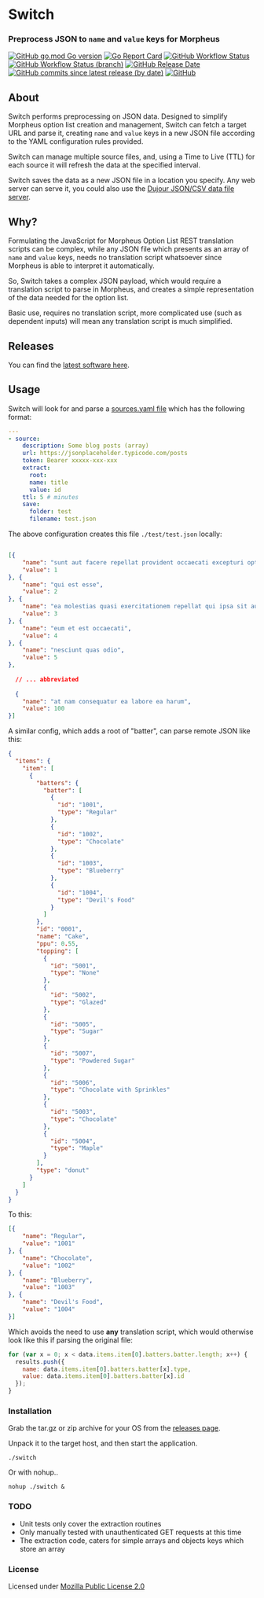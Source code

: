 # Switch

### Preprocess JSON to `name` and `value` keys for Morpheus 

[![GitHub go.mod Go version](https://img.shields.io/github/go-mod/go-version/spoonboy-io/switch?style=flat-square)](https://go.dev/)
[![Go Report Card](https://goreportcard.com/badge/github.com/spoonboy-io/switch?style=flat-square)](https://goreportcard.com/report/github.com/spoonboy-io/switch)
[![GitHub Workflow Status](https://img.shields.io/github/actions/workflow/status/spoonboy-io/switch/build.yml?branch=master&style=flat-square)](https://github.com/spoonboy-io/switch/actions/workflows/build.yml)
[![GitHub Workflow Status (branch)](https://img.shields.io/github/actions/workflow/status/spoonboy-io/switch/unit_test.yml?branch=master&label=tests&style=flat-square)](https://github.com/spoonboy-io/switch/actions/workflows/unit_test.yml)
[ ![ GitHub Release Date ](https://img.shields.io/github/release-date/spoonboy-io/switch?style=flat-square) ](https://github.com/spoonboy-io/switch/releases)
[![GitHub commits since latest release (by date)](https://img.shields.io/github/commits-since/spoonboy-io/switch/latest?style=flat-square)](https://github.com/spoonboy-io/switch/commits)
[![GitHub](https://img.shields.io/github/license/spoonboy-io/switch?label=license&style=flat-square)](LICENSE)


## About

Switch performs preprocessing on JSON data. Designed to simplify Morpheus option list creation and management,
Switch can fetch a target URL and parse it, creating 
`name` and `value` keys in a new JSON file according to the YAML configuration rules provided.

Switch can manage multiple source files, and, using a Time to Live (TTL) for each source it will refresh the data
at the specified interval.

Switch saves the data as a new JSON file in a location you specify. Any web server can serve it, you could also use
the [Dujour JSON/CSV data file server](https://github.com/spoonboy-io/dujour).


## Why?

Formulating the JavaScript for Morpheus Option List REST translation scripts can be complex, while any JSON file which presents
as an array of `name` and `value` keys, needs no translation script whatsoever since Morpheus is able to interpret it automatically.

So, Switch takes a complex JSON payload, which would require a translation script to parse in Morpheus, and creates a
simple representation of the data needed for the option list.

Basic use, requires no translation script, more complicated use (such as dependent inputs) will mean any translation 
script is much simplified.

## Releases

You can find the [latest software here](https://github.com/spoonboy-io/switch/releases/latest).

## Usage

Switch will look for and parse a [sources.yaml file](https://github.com/spoonboy-io/switch/blob/master/sources.yaml) which has the following format:

```yaml
---
- source:
    description: Some blog posts (array)
    url: https://jsonplaceholder.typicode.com/posts
    token: Bearer xxxxx-xxx-xxx
    extract:
      root:
      name: title
      value: id
    ttl: 5 # minutes
    save:
      folder: test
      filename: test.json
```

The above configuration creates this file `./test/test.json` locally:

```json

[{
	"name": "sunt aut facere repellat provident occaecati excepturi optio reprehenderit",
	"value": 1
}, {
	"name": "qui est esse",
	"value": 2
}, {
	"name": "ea molestias quasi exercitationem repellat qui ipsa sit aut",
	"value": 3
}, {
	"name": "eum et est occaecati",
	"value": 4
}, {
	"name": "nesciunt quas odio",
	"value": 5
},
  
  // ... abbreviated
  
  {
	"name": "at nam consequatur ea labore ea harum",
	"value": 100
}]
```

A similar config, which adds a root of "batter", can parse remote JSON like this:

```json
{
  "items": {
    "item": [
      {
        "batters": {
          "batter": [
            {
              "id": "1001",
              "type": "Regular"
            },
            {
              "id": "1002",
              "type": "Chocolate"
            },
            {
              "id": "1003",
              "type": "Blueberry"
            },
            {
              "id": "1004",
              "type": "Devil's Food"
            }
          ]
        },
        "id": "0001",
        "name": "Cake",
        "ppu": 0.55,
        "topping": [
          {
            "id": "5001",
            "type": "None"
          },
          {
            "id": "5002",
            "type": "Glazed"
          },
          {
            "id": "5005",
            "type": "Sugar"
          },
          {
            "id": "5007",
            "type": "Powdered Sugar"
          },
          {
            "id": "5006",
            "type": "Chocolate with Sprinkles"
          },
          {
            "id": "5003",
            "type": "Chocolate"
          },
          {
            "id": "5004",
            "type": "Maple"
          }
        ],
        "type": "donut"
      }
    ]
  }
}
```

To this:

```json
[{
	"name": "Regular",
	"value": "1001"
}, {
	"name": "Chocolate",
	"value": "1002"
}, {
	"name": "Blueberry",
	"value": "1003"
}, {
	"name": "Devil's Food",
	"value": "1004"
}]
```

Which avoids the need to use **any** translation script, which would otherwise look like this if parsing the original file:

```javascript
for (var x = 0; x < data.items.item[0].batters.batter.length; x++) {
  results.push({
    name: data.items.item[0].batters.batter[x].type, 
    value: data.items.item[0].batters.batter[x].id
  });
}
```

### Installation
Grab the tar.gz or zip archive for your OS from the [releases page](https://github.com/spoonboy-io/switch/releases/latest).

Unpack it to the target host, and then start the application.

```
./switch
```

Or with nohup..

```
nohup ./switch &
```

### TODO

- Unit tests only cover the extraction routines
- Only manually tested with unauthenticated GET requests at this time
- The extraction code, caters for simple arrays and objects keys which store an array

### License
Licensed under [Mozilla Public License 2.0](LICENSE)
